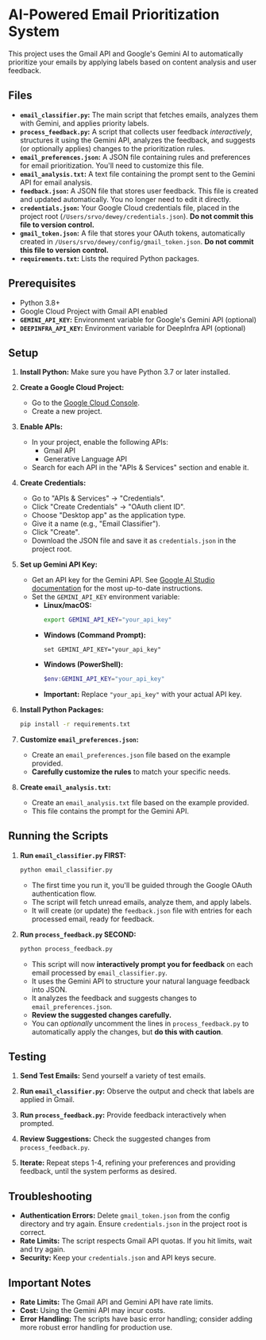 # AI-Powered Email Prioritization System

This project uses the Gmail API and Google's Gemini AI to automatically prioritize your emails by applying labels based on content analysis and user feedback.

## Files

*   **`email_classifier.py`:** The main script that fetches emails, analyzes them with Gemini, and applies priority labels.
*   **`process_feedback.py`:** A script that collects user feedback *interactively*, structures it using the Gemini API, analyzes the feedback, and suggests (or optionally applies) changes to the prioritization rules.
*   **`email_preferences.json`:**  A JSON file containing rules and preferences for email prioritization.  You'll need to customize this file.
*   **`email_analysis.txt`:** A text file containing the prompt sent to the Gemini API for email analysis.
*   **`feedback.json`:**  A JSON file that stores user feedback. This file is created and updated automatically.  You no longer need to edit it directly.
*   **`credentials.json`:** Your Google Cloud credentials file, placed in the project root (`/Users/srvo/dewey/credentials.json`). **Do not commit this file to version control.**
*   **`gmail_token.json`:** A file that stores your OAuth tokens, automatically created in `/Users/srvo/dewey/config/gmail_token.json`. **Do not commit this file to version control.**
*   **`requirements.txt`:** Lists the required Python packages.

## Prerequisites

*   Python 3.8+
*   Google Cloud Project with Gmail API enabled
*   **`GEMINI_API_KEY`:** Environment variable for Google's Gemini API (optional)
*   **`DEEPINFRA_API_KEY`:** Environment variable for DeepInfra API (optional)

## Setup

1.  **Install Python:** Make sure you have Python 3.7 or later installed.

2.  **Create a Google Cloud Project:**
    *   Go to the [Google Cloud Console](https://console.cloud.google.com/).
    *   Create a new project.

3.  **Enable APIs:**
    *   In your project, enable the following APIs:
        *   Gmail API
        *   Generative Language API
    *   Search for each API in the "APIs & Services" section and enable it.

4.  **Create Credentials:**
    *   Go to "APIs & Services" -> "Credentials".
    *   Click "Create Credentials" -> "OAuth client ID".
    *   Choose "Desktop app" as the application type.
    *   Give it a name (e.g., "Email Classifier").
    *   Click "Create".
    *   Download the JSON file and save it as `credentials.json` in the project root.

5.  **Set up Gemini API Key:**
    *    Get an API key for the Gemini API. See [Google AI Studio documentation](https://ai.google.dev/tutorials/setup) for the most up-to-date instructions.
    *   Set the `GEMINI_API_KEY` environment variable:
        *   **Linux/macOS:**
            ```bash
            export GEMINI_API_KEY="your_api_key"
            ```
        *   **Windows (Command Prompt):**
            ```
            set GEMINI_API_KEY="your_api_key"
            ```
        *   **Windows (PowerShell):**
            ```powershell
            $env:GEMINI_API_KEY="your_api_key"
            ```
         *   **Important:** Replace `"your_api_key"` with your actual API key.

6.  **Install Python Packages:**
    ```bash
    pip install -r requirements.txt
    ```

7.  **Customize `email_preferences.json`:**
    *   Create an `email_preferences.json` file based on the example provided.
    *   **Carefully customize the rules** to match your specific needs.

8.  **Create `email_analysis.txt`:**
    *   Create an `email_analysis.txt` file based on the example provided.
    *   This file contains the prompt for the Gemini API.

## Running the Scripts

1.  **Run `email_classifier.py` FIRST:**
    ```bash
    python email_classifier.py
    ```
    *   The first time you run it, you'll be guided through the Google OAuth authentication flow.
    *   The script will fetch unread emails, analyze them, and apply labels.
    *   It will create (or update) the `feedback.json` file with entries for each processed email, ready for feedback.

2.  **Run `process_feedback.py` SECOND:**
    ```bash
    python process_feedback.py
    ```
    *   This script will now **interactively prompt you for feedback** on each email processed by `email_classifier.py`.
    *   It uses the Gemini API to structure your natural language feedback into JSON.
    *   It analyzes the feedback and suggests changes to `email_preferences.json`.
    *   **Review the suggested changes carefully.**
    *   You can *optionally* uncomment the lines in `process_feedback.py` to automatically apply the changes, but **do this with caution**.

## Testing

1.  **Send Test Emails:** Send yourself a variety of test emails.

2.  **Run `email_classifier.py`:** Observe the output and check that labels are applied in Gmail.

3.  **Run `process_feedback.py`:** Provide feedback interactively when prompted.

4.  **Review Suggestions:** Check the suggested changes from `process_feedback.py`.

5.  **Iterate:** Repeat steps 1-4, refining your preferences and providing feedback, until the system performs as desired.

## Troubleshooting

*   **Authentication Errors:** Delete `gmail_token.json` from the config directory and try again. Ensure `credentials.json` in the project root is correct.
*   **Rate Limits:** The script respects Gmail API quotas. If you hit limits, wait and try again.
*   **Security:** Keep your `credentials.json` and API keys secure.

## Important Notes

*   **Rate Limits:** The Gmail API and Gemini API have rate limits.
*   **Cost:** Using the Gemini API may incur costs.
*   **Error Handling:** The scripts have basic error handling; consider adding more robust error handling for production use.
